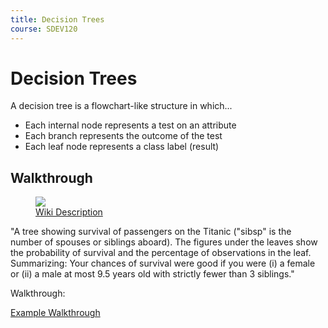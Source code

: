 ```yaml
---
title: Decision Trees
course: SDEV120
---
```


# Decision Trees

A decision tree is a flowchart-like structure in which...

- Each internal node represents a test on an attribute
- Each branch represents the outcome of the test
- Each leaf node represents a class label (result)

## Walkthrough

<figure>
    <span>
        <img src="https://upload.wikimedia.org/wikipedia/commons/e/eb/Decision_Tree.jpg" style="">
    </span>
    <figcaption>
        <a href="https://en.wikipedia.org/wiki/Decision_tree_learning#/media/File:Decision_Tree.jpg">Wiki Description</a>
    </figcaption>
</figure>

"A tree showing survival of passengers on the Titanic ("sibsp" is the number of spouses or siblings aboard). The figures under the leaves show the probability of survival and the percentage of observations in the leaf. Summarizing: Your chances of survival were good if you were (i) a female or (ii) a male at most 9.5 years old with strictly fewer than 3 siblings."

<p class="demo">Walkthrough:</p>

[Example Walkthrough](https://docs.google.com/spreadsheets/d/1EJsFWk1S0tNObqIpjT0GR6SMCYmBvurtONEXKZ4Ta3s/edit?usp=sharing)

